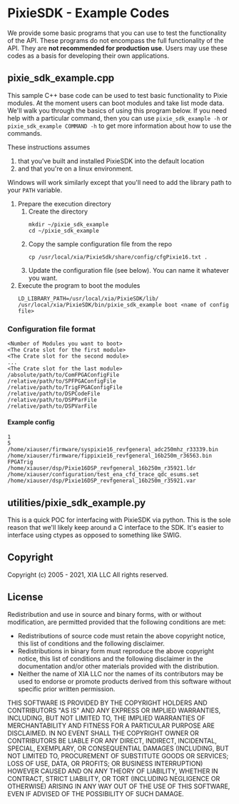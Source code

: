 # PixieSDK - Example Codes
We provide some basic programs that you can use to test the functionality of the API. These programs do not encompass
the full functionality of the API. They are **not recommended for production use**. Users may use these codes as a 
basis for developing their own applications.

## pixie_sdk_example.cpp
This sample C++ base code can be used to test basic functionality to Pixie modules. At the moment users can boot modules
and take list mode data. We'll walk you through the basics of using this program below. If you need help with a 
particular command, then you can use `pixie_sdk_example -h` or `pixie_sdk_example COMMAND -h` to get more information 
about how to use the commands.

These instructions assumes
1. that you've built and installed PixieSDK into the default location
2. and that you're on a linux environment. 

Windows will work similarly except that you'll need to add the library path to your `PATH` variable.

1. Prepare the execution directory
   1. Create the directory 
      ```shell script
      mkdir ~/pixie_sdk_example
      cd ~/pixie_sdk_example
      ```
   1. Copy the sample configuration file from the repo
       ```shell script
       cp /usr/local/xia/PixieSdk/share/config/cfgPixie16.txt .
       ```
   2. Update the configuration file (see below). You can name it whatever you want.
1. Execute the program to boot the modules
   ```shell script
   LD_LIBRARY_PATH=/usr/local/xia/PixieSDK/lib/ /usr/local/xia/PixieSDK/bin/pixie_sdk_example boot <name of config file>
   ```

### Configuration file format
```
<Number of Modules you want to boot>
<The Crate slot for the first module>
<The Crate slot for the second module>
...
<The Crate slot for the last module>
/absolute/path/to/ComFPGAConfigFile
/relative/path/to/SPFPGAConfigFile
/relative/path/to/TrigFPGAConfigFile
/relative/path/to/DSPCodeFile
/relative/path/to/DSPParFile
/relative/path/to/DSPVarFile
```
#### Example config
```
1
5
/home/xiauser/firmware/syspixie16_revfgeneral_adc250mhz_r33339.bin
/home/xiauser/firmware/fippixie16_revfgeneral_16b250m_r36563.bin
FPGATrig
/home/xiauser/dsp/Pixie16DSP_revfgeneral_16b250m_r35921.ldr
/home/xiauser/configuration/test_ena_cfd_trace_qdc_esums.set
/home/xiauser/dsp/Pixie16DSP_revfgeneral_16b250m_r35921.var
```

## utilities/pixie_sdk_example.py
This is a quick POC for interfacing with PixieSDK via python. This is the sole reason
that we'll likely keep around a C interface to the SDK. It's easier to interface using
ctypes as opposed to something like SWIG. 


## Copyright
Copyright (c) 2005 - 2021, XIA LLC
All rights reserved.

## License
Redistribution and use in source and binary forms,
with or without modification, are permitted provided
that the following conditions are met:

  * Redistributions of source code must retain the above
    copyright notice, this list of conditions and the
    following disclaimer.
  * Redistributions in binary form must reproduce the
    above copyright notice, this list of conditions and the
    following disclaimer in the documentation and/or other
    materials provided with the distribution.
  * Neither the name of XIA LLC nor the names of its
    contributors may be used to endorse or promote
    products derived from this software without
    specific prior written permission.

THIS SOFTWARE IS PROVIDED BY THE COPYRIGHT HOLDERS AND
CONTRIBUTORS "AS IS" AND ANY EXPRESS OR IMPLIED WARRANTIES,
INCLUDING, BUT NOT LIMITED TO, THE IMPLIED WARRANTIES OF
MERCHANTABILITY AND FITNESS FOR A PARTICULAR PURPOSE ARE DISCLAIMED.
IN NO EVENT SHALL THE COPYRIGHT OWNER OR CONTRIBUTORS BE LIABLE
FOR ANY DIRECT, INDIRECT, INCIDENTAL, SPECIAL, EXEMPLARY, OR
CONSEQUENTIAL DAMAGES (INCLUDING, BUT NOT LIMITED TO,
PROCUREMENT OF SUBSTITUTE GOODS OR SERVICES; LOSS OF USE,
DATA, OR PROFITS; OR BUSINESS INTERRUPTION) HOWEVER CAUSED AND ON
ANY THEORY OF LIABILITY, WHETHER IN CONTRACT, STRICT LIABILITY, OR
TORT (INCLUDING NEGLIGENCE OR OTHERWISE) ARISING IN ANY WAY OUT OF
THE USE OF THIS SOFTWARE, EVEN IF ADVISED OF THE POSSIBILITY OF
SUCH DAMAGE.

